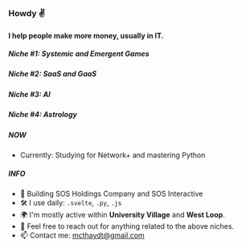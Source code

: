 ### Howdy ✌️

#### I help people make more money, usually in IT.

##### Niche #1: Systemic and Emergent Games
##### Niche #2: SaaS and GaaS
##### Niche #3: AI
##### Niche #4: Astrology


##### NOW

- Currently: Studying for Network+ and mastering Python

##### INFO

- 🏢 Building SOS Holdings Company and SOS Interactive  
- 🛠 I use daily: `.svelte`, `.py`, `.js`
- 🌍 I'm mostly active within **University Village** and **West Loop**.
- 💬 Feel free to reach out for anything related to the above niches. 
- 📫 Contact me: mcthaydt@gmail.com
